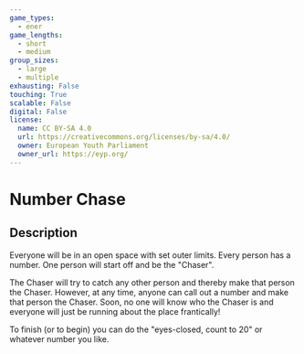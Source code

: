 ```yaml
---
game_types:
  - ener
game_lengths:
  - short
  - medium
group_sizes:
  - large
  - multiple
exhausting: False
touching: True
scalable: False
digital: False
license:
  name: CC BY-SA 4.0
  url: https://creativecommons.org/licenses/by-sa/4.0/
  owner: European Youth Parliament
  owner_url: https://eyp.org/
---
```

# Number Chase

## Description
Everyone will be in an open space with set outer limits. Every person has a number. One person will start off and be the "Chaser".

The Chaser will try to catch any other person and thereby make that person the Chaser. However, at any time, anyone can call out a number and make that person
the Chaser. Soon, no one will know who the Chaser is and everyone will just be running about the place frantically!

To finish (or to begin) you can do the "eyes-closed, count to 20" or
whatever number you like.

